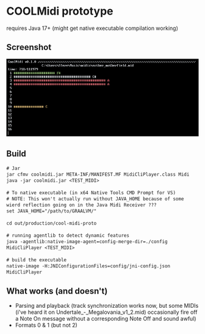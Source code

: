 # COOLMidi prototype
requires Java 17+ (might get native executable compilation working)

## Screenshot
![Screenshot](/screenshot-v0.1.0-alpha.png)

## Build
```
# Jar
jar cfmv coolmidi.jar META-INF/MANIFEST.MF MidiCliPlayer.class Midi
java -jar coolmidi.jar <TEST_MIDI>

# To native executable (in x64 Native Tools CMD Prompt for VS)
# NOTE: This won't actually run without JAVA_HOME because of some wierd reflection going on in the Java Midi Receiver ???
set JAVA_HOME="/path/to/GRAALVM/"

cd out/production/cool-midi-proto

# running agentlib to detect dynamic features
java -agentlib:native-image-agent=config-merge-dir=./config MidiCliPlayer <TEST_MIDI>

# build the executable
native-image -H:JNIConfigurationFiles=config/jni-config.json MidiCliPlayer
```

## What works (and doesn't)
- Parsing and playback (track synchronization works now, but some MIDIs (i've heard it on Undertale_-_Megalovania_v1_2.mid) occasionally fire off a Note On message without a corresponding Note Off and sound awful)
- Formats 0 & 1 (but not 2)